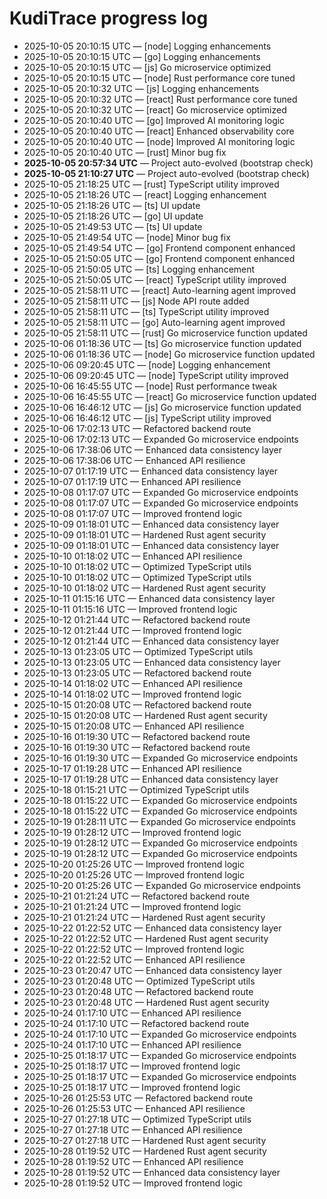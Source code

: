 # KudiTrace progress log
- 2025-10-05 20:10:15 UTC — [node] Logging enhancements
- 2025-10-05 20:10:15 UTC — [go] Logging enhancements
- 2025-10-05 20:10:15 UTC — [js] Go microservice optimized
- 2025-10-05 20:10:15 UTC — [node] Rust performance core tuned
- 2025-10-05 20:10:32 UTC — [js] Logging enhancements
- 2025-10-05 20:10:32 UTC — [react] Rust performance core tuned
- 2025-10-05 20:10:32 UTC — [react] Go microservice optimized
- 2025-10-05 20:10:40 UTC — [go] Improved AI monitoring logic
- 2025-10-05 20:10:40 UTC — [react] Enhanced observability core
- 2025-10-05 20:10:40 UTC — [node] Improved AI monitoring logic
- 2025-10-05 20:10:40 UTC — [rust] Minor bug fix
- **2025-10-05 20:57:34 UTC** — Project auto-evolved (bootstrap check)
- **2025-10-05 21:10:27 UTC** — Project auto-evolved (bootstrap check)
- 2025-10-05 21:18:25 UTC — [rust] TypeScript utility improved
- 2025-10-05 21:18:26 UTC — [react] Logging enhancement
- 2025-10-05 21:18:26 UTC — [ts] UI update
- 2025-10-05 21:18:26 UTC — [go] UI update
- 2025-10-05 21:49:53 UTC — [ts] UI update
- 2025-10-05 21:49:54 UTC — [node] Minor bug fix
- 2025-10-05 21:49:54 UTC — [go] Frontend component enhanced
- 2025-10-05 21:50:05 UTC — [go] Frontend component enhanced
- 2025-10-05 21:50:05 UTC — [ts] Logging enhancement
- 2025-10-05 21:50:05 UTC — [react] TypeScript utility improved
- 2025-10-05 21:58:11 UTC — [react] Auto-learning agent improved
- 2025-10-05 21:58:11 UTC — [js] Node API route added
- 2025-10-05 21:58:11 UTC — [ts] TypeScript utility improved
- 2025-10-05 21:58:11 UTC — [go] Auto-learning agent improved
- 2025-10-05 21:58:11 UTC — [rust] Go microservice function updated
- 2025-10-06 01:18:36 UTC — [ts] Go microservice function updated
- 2025-10-06 01:18:36 UTC — [node] Go microservice function updated
- 2025-10-06 09:20:45 UTC — [node] Logging enhancement
- 2025-10-06 09:20:45 UTC — [node] TypeScript utility improved
- 2025-10-06 16:45:55 UTC — [node] Rust performance tweak
- 2025-10-06 16:45:55 UTC — [react] Go microservice function updated
- 2025-10-06 16:46:12 UTC — [js] Go microservice function updated
- 2025-10-06 16:46:12 UTC — [js] TypeScript utility improved
- 2025-10-06 17:02:13 UTC — Refactored backend route
- 2025-10-06 17:02:13 UTC — Expanded Go microservice endpoints
- 2025-10-06 17:38:06 UTC — Enhanced data consistency layer
- 2025-10-06 17:38:06 UTC — Enhanced API resilience
- 2025-10-07 01:17:19 UTC — Enhanced data consistency layer
- 2025-10-07 01:17:19 UTC — Enhanced API resilience
- 2025-10-08 01:17:07 UTC — Expanded Go microservice endpoints
- 2025-10-08 01:17:07 UTC — Expanded Go microservice endpoints
- 2025-10-08 01:17:07 UTC — Improved frontend logic
- 2025-10-09 01:18:01 UTC — Enhanced data consistency layer
- 2025-10-09 01:18:01 UTC — Hardened Rust agent security
- 2025-10-09 01:18:01 UTC — Enhanced data consistency layer
- 2025-10-10 01:18:02 UTC — Enhanced API resilience
- 2025-10-10 01:18:02 UTC — Optimized TypeScript utils
- 2025-10-10 01:18:02 UTC — Optimized TypeScript utils
- 2025-10-10 01:18:02 UTC — Hardened Rust agent security
- 2025-10-11 01:15:16 UTC — Enhanced data consistency layer
- 2025-10-11 01:15:16 UTC — Improved frontend logic
- 2025-10-12 01:21:44 UTC — Refactored backend route
- 2025-10-12 01:21:44 UTC — Improved frontend logic
- 2025-10-12 01:21:44 UTC — Enhanced data consistency layer
- 2025-10-13 01:23:05 UTC — Optimized TypeScript utils
- 2025-10-13 01:23:05 UTC — Enhanced data consistency layer
- 2025-10-13 01:23:05 UTC — Refactored backend route
- 2025-10-14 01:18:02 UTC — Enhanced API resilience
- 2025-10-14 01:18:02 UTC — Improved frontend logic
- 2025-10-15 01:20:08 UTC — Refactored backend route
- 2025-10-15 01:20:08 UTC — Hardened Rust agent security
- 2025-10-15 01:20:08 UTC — Enhanced API resilience
- 2025-10-16 01:19:30 UTC — Refactored backend route
- 2025-10-16 01:19:30 UTC — Refactored backend route
- 2025-10-16 01:19:30 UTC — Expanded Go microservice endpoints
- 2025-10-17 01:19:28 UTC — Enhanced API resilience
- 2025-10-17 01:19:28 UTC — Enhanced data consistency layer
- 2025-10-18 01:15:21 UTC — Optimized TypeScript utils
- 2025-10-18 01:15:22 UTC — Expanded Go microservice endpoints
- 2025-10-18 01:15:22 UTC — Expanded Go microservice endpoints
- 2025-10-19 01:28:11 UTC — Expanded Go microservice endpoints
- 2025-10-19 01:28:12 UTC — Improved frontend logic
- 2025-10-19 01:28:12 UTC — Expanded Go microservice endpoints
- 2025-10-19 01:28:12 UTC — Expanded Go microservice endpoints
- 2025-10-20 01:25:26 UTC — Improved frontend logic
- 2025-10-20 01:25:26 UTC — Improved frontend logic
- 2025-10-20 01:25:26 UTC — Expanded Go microservice endpoints
- 2025-10-21 01:21:24 UTC — Refactored backend route
- 2025-10-21 01:21:24 UTC — Improved frontend logic
- 2025-10-21 01:21:24 UTC — Hardened Rust agent security
- 2025-10-22 01:22:52 UTC — Enhanced data consistency layer
- 2025-10-22 01:22:52 UTC — Hardened Rust agent security
- 2025-10-22 01:22:52 UTC — Improved frontend logic
- 2025-10-22 01:22:52 UTC — Enhanced API resilience
- 2025-10-23 01:20:47 UTC — Enhanced data consistency layer
- 2025-10-23 01:20:48 UTC — Optimized TypeScript utils
- 2025-10-23 01:20:48 UTC — Refactored backend route
- 2025-10-23 01:20:48 UTC — Hardened Rust agent security
- 2025-10-24 01:17:10 UTC — Enhanced API resilience
- 2025-10-24 01:17:10 UTC — Refactored backend route
- 2025-10-24 01:17:10 UTC — Expanded Go microservice endpoints
- 2025-10-24 01:17:10 UTC — Enhanced API resilience
- 2025-10-25 01:18:17 UTC — Expanded Go microservice endpoints
- 2025-10-25 01:18:17 UTC — Improved frontend logic
- 2025-10-25 01:18:17 UTC — Expanded Go microservice endpoints
- 2025-10-25 01:18:17 UTC — Improved frontend logic
- 2025-10-26 01:25:53 UTC — Refactored backend route
- 2025-10-26 01:25:53 UTC — Enhanced API resilience
- 2025-10-27 01:27:18 UTC — Optimized TypeScript utils
- 2025-10-27 01:27:18 UTC — Enhanced API resilience
- 2025-10-27 01:27:18 UTC — Hardened Rust agent security
- 2025-10-28 01:19:52 UTC — Hardened Rust agent security
- 2025-10-28 01:19:52 UTC — Enhanced API resilience
- 2025-10-28 01:19:52 UTC — Enhanced data consistency layer
- 2025-10-28 01:19:52 UTC — Improved frontend logic
